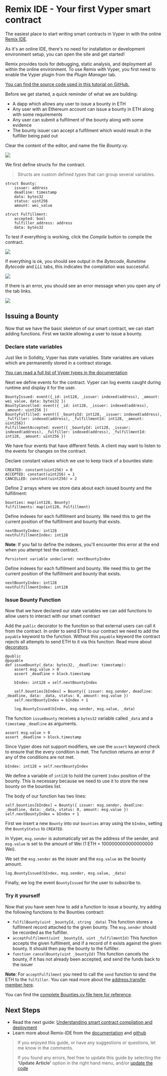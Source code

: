 # Remix IDE - Your first Vyper smart contract

The easiest place to start writing smart contracts in Vyper in with the online [Remix IDE](https://remix.ethereum.org/).

As it's an online IDE, there's no need for installation or development environment setup, you can open the site and get started!

Remix provides tools for debugging, static analysis, and deployment all within the online environment. To use Remix with Vyper, you first need to enable the Vyper plugin from the _Plugin Manager_ tab.

[You can find the source code used in this tutorial on GitHub.](https://github.com/kauri-io/kauri-fullstack-dapp-tutorial-series/tree/master/remix-bounties-smartcontract)

Before we get started, a quick reminder of what we are building:

-   A dapp which allows any user to issue a bounty in ETH
-   Any user with an Ethereum account can issue a bounty in ETH along with some requirements
-   Any user can submit a fulfilment of the bounty along with some evidence
-   The bounty issuer can accept a fulfilment which would result in the fulfiller being paid out

Clear the content of the editor, and name the file _Bounty.vy_.

<!-- TODO: Update -->

![](https://api.kauri.io:443/ipfs/QmNWQaemeZhPL4cqEHgqU3Qsktp3XBEydcA9e8vfkQVKLW)

We first define structs for the contract.

> Structs are custom defined types that can group several variables.

```vyper
struct Bounty:
    issuer: address
    deadline: timestamp
    data: bytes32
    status: uint256
    amount: wei_value

struct Fulfillment:
    accepted: bool
    fulfiller_address: address
    data: bytes32
```

To test if everything is working, click the _Compile_ button to compile the contract.

![](https://api.kauri.io:443/ipfs/QmNQH4ytWiWeHSRgLTQofbnkzYRRuiRtmwLguVTWXHCKoS)

If everything is ok, you should see output in the _Bytecode_, _Runetime Bytecode_ and _LLL_ tabs, this indicates the compilation was successful.

![](https://api.kauri.io:443/ipfs/QmTLoPwXJ1TooRbC9hagxHcBXkPNAJsFULvCnhfUBzWpdg)

If there is an error, you should see an error message when you open any of the tab links.

![](https://api.kauri.io:443/ipfs/QmcTdx9ifH6nipE2KeaWjkz6EtDMgk3m3ib4zGCX1vyipM)

## Issuing a Bounty

Now that we have the basic skeleton of our smart contract, we can start adding functions. First we tackle allowing a user to issue a bounty.

### Declare state variables

Just like in Solidity, Vyper has state variables. State variables are values which are permanently stored in a contract storage.

[You can read a full list of Vyper types in the documentation ](https://vyper.readthedocs.io/en/latest/types.html)

Next we define events for the contract. Vyper can log events caught during runtime and display it for the user.

```vyper
BountyIssued: event({_id: int128, _issuer: indexed(address), _amount: wei_value, data: bytes32 })
BountyCancelled: event({ _id: int128, _issuer: indexed(address), _amount: uint256 })
BountyFulfilled: event({ _bountyId: int128, _issuer: indexed(address), _fulfiller: indexed(address), _fulfillmentId: int128, _amount: uint256})
FulfillmentAccepted: event({ _bountyId: int128, _issuer: indexed(address), _fulfiller: indexed(address), _fulfillmentId: int128, _amount: uint256 })
```

We have four events that have different fields. A client may want to listen to the events for changes on the contract.

Declare constant values which we use to keep track of a bounties state:

```vyper
CREATED: constant(uint256) = 0
ACCEPTED: constant(uint256) = 1
CANCELLED: constant(uint256) = 2
```

Define 2 arrays where we store data about each issued bounty and the fulfillment:

```vyper
bounties: map(int128, Bounty)
fulfillments: map(int128, Fulfillment)
```
Define indexes for each fulfillment and bounty. We need this to get the current position of the fulfillment and bounty that exists.

```
nextBountyIndex: int128
nextFulfillmentIndex: int128
```

**Note**: If you fail to define the indexes, you'll encounter this error at the end when you attempt test the contract.

`Persistent variable undeclared: nextBountyIndex`


Define indexes for each fulfillment and bounty. We need this to get the current position of the fulfillment and bounty that exists.

```vyper
nextBountyIndex: int128
nextFulfillmentIndex: int128
```

### Issue Bounty Function

Now that we have declared our state variables we can add functions to allow users to interact with our smart contract

Add the `public` decorator to the function so that external users can call it from the contract. In order to send ETH to our contract we need to add the `payable` keyword to the function. Without this `payable` keyword the contract rejects all attempts to send ETH to it via this function. Read more about [decorators](https://vyper.readthedocs.io/en/latest/structure-of-a-contract.html#functions).

```vyper
@public
@payable
def issueBounty(_data: bytes32, _deadline: timestamp):
    assert msg.value > 0
    assert _deadline > block.timestamp

    bIndex: int128 = self.nextBountyIndex

    self.bounties[bIndex] = Bounty({ issuer: msg.sender, deadline: _deadline, data: _data, status: 0, amount: msg.value })
    self.nextBountyIndex = bIndex + 1

    log.BountyIssued(bIndex, msg.sender, msg.value, _data)
```

The function `issueBounty` receives a `bytes32` variable called `_data` and a `timestamp` `_deadline` as arguments.

```vyper
assert msg.value > 0
assert _deadline > block.timestamp
```

Since Vyper does not support modifiers, we use the `assert` keyword check to ensure that the every condition is met. The function returns an error if any of the conditions are not met.

```vyper
bIndex: int128 = self.nextBountyIndex
```

We define a variable of `int128` to hold the current `Index` position of the bounty. This is necessary because we need to use it to store the new bounty on the bounties list.

The body of our function has two lines:

```vyper
self.bounties[bIndex] = Bounty({ issuer: msg.sender, deadline: _deadline, data: _data, status: 0, amount: msg.value })
self.nextBountyIndex = bIndex + 1
```

First we insert a new `Bounty` into our `bounties` array using the `bIndex`, setting the `BountyStatus` to `CREATED`.

In Vyper, `msg.sender` is automatically set as the address of the sender, and `msg.value` is set to the amount of Wei (1 ETH = 1000000000000000000 Wei).

We set the `msg.sender` as the issuer and the `msg.value` as the bounty amount.

```vyper
log.BountyIssued(bIndex, msg.sender, msg.value, _data)
```

Finally, we log the event `BountyIssued` for the user to subscribe to.

### Try it yourself

Now that you have seen how to add a function to issue a bounty, try adding the following functions to the Bounties contract:

-   `fulfilBounty(uint _bountyId, string _data)` This function stores a fulfilment record attached to the given bounty. The `msg.sender` should be recorded as the fulfiller.
-   `acceptFulfilment(uint _bountyId, uint _fulfilmentId)` This function accepts the given fulfilment, and if a record of it exists against the given bounty. It should then pay the bounty to the fulfiller.
-   `function cancelBounty(uint _bountyId)` This function cancels the bounty, if it has not already been accepted, and send the funds back to the issuer

**Note**: For `acceptFulfilment` you need to call the `send` function to send the ETH to the `fulfiller`. You can read more about the [address.transfer member here](https://solidity.readthedocs.io/en/latest/units-and-global-variables.html#address-related).

You can find the [complete Bounties.vy file here for reference](https://github.com/kauri-io/kauri-fullstack-dapp-tutorial-series/blob/master/remix-bounties-smartcontract/Bounties-complete.vy).

## Next Steps

<!-- TODO: Update -->

-   Read the next guide: [Understanding smart contract compilation and deployment](https://kauri.io/article/973c5f54c4434bb1b0160cff8c695369/understanding-smart-contract-compilation-and-deployment)
-   Learn more about Remix-IDE from the [documentation](https://remix.readthedocs.io/en/latest/) and [github](https://github.com/ethereum/remix-ide)

> If you enjoyed this guide, or have any suggestions or questions, let me know in the comments.
>
> If you found any errors, feel free to update this guide by selecting the **'Update Article'** option in the right hand menu, and/or [update the code](https://github.com/kauri-io/kauri-fullstack-dapp-tutorial-series/tree/master/remix-bounties-smartcontract)
